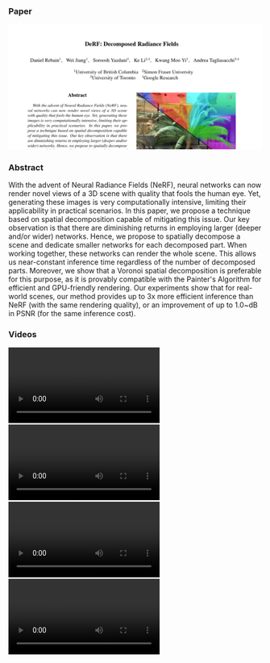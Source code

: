 <link rel="stylesheet" href="style.css">

### Paper
[![Paper Preview](paper.png)](paper.pdf)

### Abstract

With the advent of Neural Radiance Fields (NeRF), neural networks can now render novel views of a 3D scene with quality that fools the human eye. Yet, generating these images is very computationally intensive, limiting their applicability in practical scenarios. In this paper, we propose a technique based on spatial decomposition capable of mitigating this issue. Our key observation is that there are diminishing returns in employing larger (deeper and/or wider) networks. Hence, we propose to spatially decompose a scene and dedicate smaller networks for each decomposed part. When working together, these networks can render the whole scene. This allows us near-constant inference time regardless of the number of decomposed parts. Moreover, we show that a Voronoi spatial decomposition is preferable for this purpose, as it is provably compatible with the Painter's Algorithm for efficient and GPU-friendly rendering. Our experiments show that for real-world scenes, our method provides up to 3x more efficient inference than NeRF (with the same rendering quality), or an improvement of up to 1.0~dB in PSNR (for the same inference cost).

### Videos

<video controls autoplay loop>
  <source type="video/mp4" src="horns.mp4">
</video>
<video controls autoplay loop>
  <source type="video/mp4" src="trex.mp4">
</video>
<video controls autoplay loop>
  <source type="video/mp4" src="flower.mp4">
</video>
<video controls autoplay loop>
  <source type="video/mp4" src="leaves.mp4">
</video>
